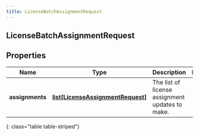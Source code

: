 ```yaml
---
title: LicenseBatchAssignmentRequest
---
```

## LicenseBatchAssignmentRequest

## Properties

|Name | Type | Description | Notes|
|------------ | ------------- | ------------- | -------------|
| **assignments** | [**list[LicenseAssignmentRequest]**](LicenseAssignmentRequest.html) | The list of license assignment updates to make. | |
{: class="table table-striped"}


